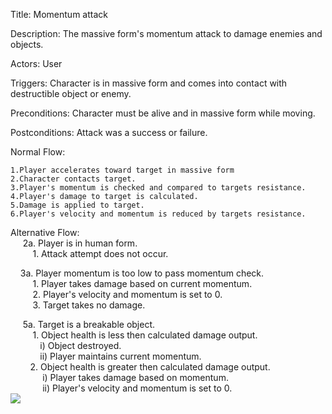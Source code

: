 Title: Momentum attack

Description: The massive form's momentum attack to damage enemies and objects.

Actors: User

Triggers: Character is in massive form and comes into contact with destructible object or enemy.

Preconditions: Character must be alive and in massive form while moving.

Postconditions: Attack was a success or failure.

Normal Flow:

    1.Player accelerates toward target in massive form
    2.Character contacts target.
    3.Player's momentum is checked and compared to targets resistance.
    4.Player's damage to target is calculated.
    5.Damage is applied to target.
    6.Player's velocity and momentum is reduced by targets resistance.

Alternative Flow:<br> 
&nbsp;&nbsp;&nbsp;&nbsp; 2a. Player is in human form. <br>
	&nbsp;&nbsp;&nbsp;&nbsp;&nbsp;&nbsp;&nbsp;&nbsp; 1. Attack attempt does not occur.

&nbsp;&nbsp;&nbsp;&nbsp;3a. Player momentum is too low to pass momentum check.<br> 
	&nbsp;&nbsp;&nbsp;&nbsp;&nbsp;&nbsp;&nbsp;&nbsp; 1. Player takes damage based on current momentum.<br> 
	&nbsp;&nbsp;&nbsp;&nbsp;&nbsp;&nbsp;&nbsp;&nbsp; 2. Player's velocity and momentum is set to 0.<br> 
	&nbsp;&nbsp;&nbsp;&nbsp;&nbsp;&nbsp;&nbsp;&nbsp; 3. Target takes no damage.<br>

&nbsp;&nbsp;&nbsp;&nbsp; 5a. Target is a breakable object.<br>
	&nbsp;&nbsp;&nbsp;&nbsp;&nbsp;&nbsp;&nbsp;&nbsp; 1. Object health is less then calculated damage output.<br>
		&nbsp;&nbsp;&nbsp;&nbsp;&nbsp;&nbsp;&nbsp;&nbsp;&nbsp;&nbsp;&nbsp;&nbsp;i) Object destroyed.<br>
		&nbsp;&nbsp;&nbsp;&nbsp;&nbsp;&nbsp;&nbsp;&nbsp;&nbsp;&nbsp;&nbsp;&nbsp;ii) Player maintains current momentum. <br>
	&nbsp;&nbsp;&nbsp;&nbsp;&nbsp;&nbsp;&nbsp;&nbsp;2. Object health is greater then calculated damage output.<br> 
		&nbsp;&nbsp;&nbsp;&nbsp;&nbsp;&nbsp;&nbsp;&nbsp;&nbsp;&nbsp;&nbsp;&nbsp; i) Player takes damage based on momentum.<br> 
		&nbsp;&nbsp;&nbsp;&nbsp;&nbsp;&nbsp;&nbsp;&nbsp;&nbsp;&nbsp;&nbsp;&nbsp; ii) Player's velocity and momentum is set to 0.<br>
		![](https://github.com/markwindsorr/CS4770/blob/master/images/Mechanics/MomentumWallBreak.jpg)
